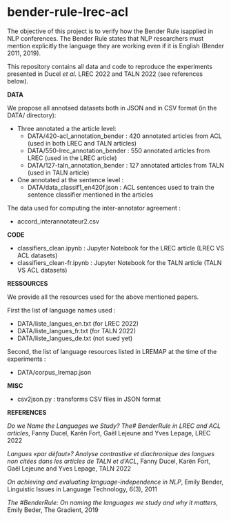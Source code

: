 # bender-rule-lrec-acl

The objective of this project is to verify how the Bender Rule isapplied in NLP conferences. The Bender Rule states that NLP researchers must mention explicitly the language they are working even if it is English (Bender 2011, 2019).

This repository contains all data and code to reproduce the experiments presented in Ducel *et al.* LREC 2022 and TALN 2022 (see references below).

**DATA**

We propose all annotaed datasets both in JSON and in CSV format (in the DATA/ directory):
- Three annotated a the article level:
  - DATA/420-acl_annotation_bender  : 420 annotated articles from ACL (used in both LREC and TALN articles)
  - DATA/550-lrec_annotation_bender : 550 annotated articles from LREC (used in the LREC article)
  - DATA/127-taln_annotation_bender : 127 annotated articles from TALN (used in TALN article)
- One annotated at the sentence level :
  - DATA/data_classif1_en420f.json  : ACL sentences used to train the sentence classifier mentioned in the articles

The data used for computing the inter-annotator agreement :
- accord_interannotateur2.csv

**CODE**
- classifiers_clean.ipynb : Jupyter Notebook for the LREC article (LREC VS ACL datasets)
- classifiers_clean-fr.ipynb : Jupyter Notebook for the TALN article (TALN VS ACL datasets)

**RESSOURCES**

We provide all the resources used for the above mentioned papers.

First the list of language names used :
- DATA/liste_langues_en.txt (for LREC 2022)
- DATA/liste_langues_fr.txt (for TALN 2022)
- DATA/liste_langues_de.txt (not sued yet)

Second, the list of language resources listed in LREMAP at the time of the experiments :
- DATA/corpus_lremap.json

**MISC**
- csv2json.py : transforms CSV files in JSON format

**REFERENCES**

*Do we Name the Languages we Study? The# BenderRule in LREC and ACL articles*, Fanny Ducel, Karën Fort, Gaël Lejeune and Yves Lepage, LREC 2022 [](https://hal.archives-ouvertes.fr/hal-03680561/)

*Langues «par défaut»? Analyse contrastive et diachronique des langues non citées dans les articles de TALN et d'ACL*, Fanny Ducel, Karën Fort, Gaël Lejeune and Yves Lepage, TALN 2022 [](https://hal.inria.fr/hal-03680565) 

*On achieving and evaluating language-independence in NLP*, Emily Bender, Linguistic Issues in Language Technology, 6(3), 2011

*The #BenderRule: On naming the languages we study and why it matters*, Emily Beder, The Gradient, 2019

